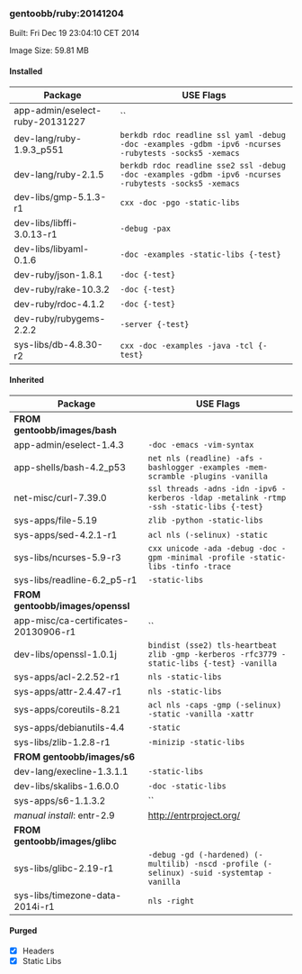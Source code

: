 ### gentoobb/ruby:20141204
Built: Fri Dec 19 23:04:10 CET 2014

Image Size: 59.81 MB
#### Installed
Package | USE Flags
--------|----------
app-admin/eselect-ruby-20131227 | ``
dev-lang/ruby-1.9.3_p551 | `berkdb rdoc readline ssl yaml -debug -doc -examples -gdbm -ipv6 -ncurses -rubytests -socks5 -xemacs`
dev-lang/ruby-2.1.5 | `berkdb rdoc readline sse2 ssl -debug -doc -examples -gdbm -ipv6 -ncurses -rubytests -socks5 -xemacs`
dev-libs/gmp-5.1.3-r1 | `cxx -doc -pgo -static-libs`
dev-libs/libffi-3.0.13-r1 | `-debug -pax`
dev-libs/libyaml-0.1.6 | `-doc -examples -static-libs {-test}`
dev-ruby/json-1.8.1 | `-doc {-test}`
dev-ruby/rake-10.3.2 | `-doc {-test}`
dev-ruby/rdoc-4.1.2 | `-doc {-test}`
dev-ruby/rubygems-2.2.2 | `-server {-test}`
sys-libs/db-4.8.30-r2 | `cxx -doc -examples -java -tcl {-test}`
#### Inherited
Package | USE Flags
--------|----------
**FROM gentoobb/images/bash** |
app-admin/eselect-1.4.3 | `-doc -emacs -vim-syntax`
app-shells/bash-4.2_p53 | `net nls (readline) -afs -bashlogger -examples -mem-scramble -plugins -vanilla`
net-misc/curl-7.39.0 | `ssl threads -adns -idn -ipv6 -kerberos -ldap -metalink -rtmp -ssh -static-libs {-test}`
sys-apps/file-5.19 | `zlib -python -static-libs`
sys-apps/sed-4.2.1-r1 | `acl nls (-selinux) -static`
sys-libs/ncurses-5.9-r3 | `cxx unicode -ada -debug -doc -gpm -minimal -profile -static-libs -tinfo -trace`
sys-libs/readline-6.2_p5-r1 | `-static-libs`
**FROM gentoobb/images/openssl** |
app-misc/ca-certificates-20130906-r1 | ``
dev-libs/openssl-1.0.1j | `bindist (sse2) tls-heartbeat zlib -gmp -kerberos -rfc3779 -static-libs {-test} -vanilla`
sys-apps/acl-2.2.52-r1 | `nls -static-libs`
sys-apps/attr-2.4.47-r1 | `nls -static-libs`
sys-apps/coreutils-8.21 | `acl nls -caps -gmp (-selinux) -static -vanilla -xattr`
sys-apps/debianutils-4.4 | `-static`
sys-libs/zlib-1.2.8-r1 | `-minizip -static-libs`
**FROM gentoobb/images/s6** |
dev-lang/execline-1.3.1.1 | `-static-libs`
dev-libs/skalibs-1.6.0.0 | `-doc -static-libs`
sys-apps/s6-1.1.3.2 | ``
*manual install*: entr-2.9 | http://entrproject.org/
**FROM gentoobb/images/glibc** |
sys-libs/glibc-2.19-r1 | `-debug -gd (-hardened) (-multilib) -nscd -profile (-selinux) -suid -systemtap -vanilla`
sys-libs/timezone-data-2014i-r1 | `nls -right`
#### Purged
- [x] Headers
- [x] Static Libs
